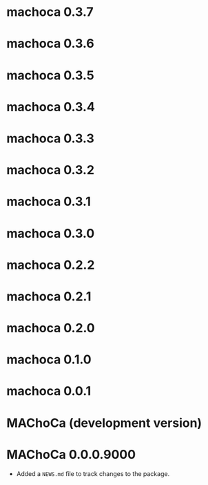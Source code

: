 # machoca 0.3.7

# machoca 0.3.6

# machoca 0.3.5

# machoca 0.3.4

# machoca 0.3.3

# machoca 0.3.2

# machoca 0.3.1

# machoca 0.3.0

# machoca 0.2.2

# machoca 0.2.1

# machoca 0.2.0

# machoca 0.1.0

# machoca 0.0.1

# MAChoCa (development version)

# MAChoCa 0.0.0.9000

* Added a `NEWS.md` file to track changes to the package.
